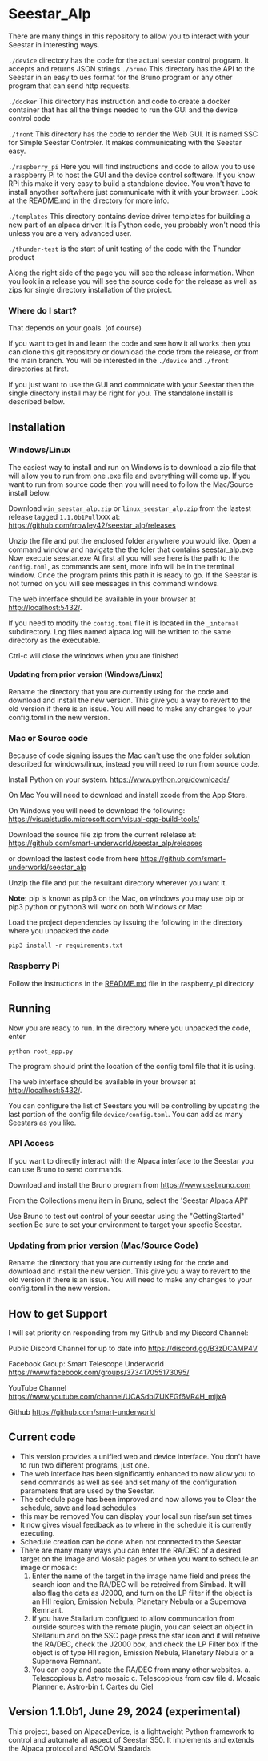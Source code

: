 # Seestar_Alp

There are many things in this repository to allow you to interact with your Seestar in interesting ways.

`./device` directory has the code for the actual seestar control program. It accepts and returns JSON strings
`./bruno`  This directory has the API to the Seestar in an easy to ues format for the Bruno program or any other program that can send http requests.

`./docker` This directory has instruction and code to create a docker container that has all the things needed to run the GUI and the device control code

`./front` This directory has the code to render the Web GUI.  It is named SSC for Simple Seestar Controler. It makes communicating with the Seestar easy.

`./raspberry_pi` Here you will find instructions and code to allow you to use a raspberry Pi to host the GUI and the device control software.  If you know RPi this make it very easy to build a standalone device.  You won't have to install anyother softwhere just communicate with it with your browser. Look at the README.md in the directory for more info.

`./templates` This directory contains device driver templates for building a new part of an alpaca driver. It is Python code, you probably won't need this unless you are a very advanced user.

`./thunder-test` is the start of unit testing of the code with the Thunder product

Along the right side of the page you will see the release information. When you look in a release you will see the source code for the release as well as zips for single directory installation of the project.


### Where do I start?

That depends on your goals. (of course)

If you want to get in and learn the code and see how it all works then you can clone this git repository or download the code from the release, or from the main branch.  You will be interested in the `./device` and `./front` directories at first.

If you just want to use the GUI and commnicate with your Seestar then the single directory install may be right for you. The standalone install is described below.

## Installation

### Windows/Linux
The easiest way to install and run on Windows is to download a zip file that will allow you to run from one .exe file
and everything will come up. If you want to run from source code then you will need to follow the Mac/Source install below.

Download `win_seestar_alp.zip` or `linux_seestar_alp.zip` from the lastest release tagged `1.1.0b1PullXXX` at:
    <https://github.com/rrowley42/seestar_alp/releases>

Unzip the file and put the enclosed folder anywhere you would like.
Open a command window and navigate the the foler that contains seestar_alp.exe
Now execute seestar.exe
At first all you will see here is the path to the `config.toml`, as commands are sent, more info will be in the terminal window.
Once the program prints this path it is ready to go.  If the Seestar is not turned on you will see messages in this command windows.

The web interface should be available in your browser at <http://localhost:5432/>.

If you need to modify the `config.toml` file it is located in the `_internal` subdirectory.
Log files named alpaca.log will be written to the same directory as the executable.

Ctrl-c will close the windows when you are finished

#### Updating from prior version (Windows/Linux)
Rename the directory that you are currently using for the code and download and install the new version.  This give you a way to revert to the old version if there is an issue.  You will need to make any changes to your config.toml in the new version.

### Mac or Source code
Because of code signing issues the Mac can't use the one folder solution described for windows/linux, instead you will need to run from source code.

Install Python on your system.     <https://www.python.org/downloads/>


On Mac
    You will need to download and install xcode from the App Store.

On Windows you will need to download the following:
    <https://visualstudio.microsoft.com/visual-cpp-build-tools/>


Download the source file zip from the current relelase at:
    <https://github.com/smart-underworld/seestar_alp/releases>

or download the lastest code from here
    <https://github.com/smart-underworld/seestar_alp>

Unzip the file and put the resultant directory wherever you want it.

**Note:**
pip is known as pip3 on the Mac, on windows you may use pip or pip3
python or python3 will work on both Windows or Mac

Load the project dependencies by issuing the following in the directory where you unpacked the code
```
pip3 install -r requirements.txt
```
### Raspberry Pi
Follow the instructions in the [README.md](raspberry_pi/README.md) file in the raspberry_pi directory

## Running
Now you are ready to run.  In the directory where you unpacked the code, enter

```
python root_app.py
```

The program should print the location of the config.toml file that it is using.

The web interface should be available in your browser at <http://localhost:5432/>.

You can configure the list of Seestars you will be controlling by updating the last portion of the config file
`device/config.toml`. You can add as many Seestars as you like.

### API Access
If you want to directly interact with the Alpaca interface to the Seestar you can use Bruno to send commands.

Download and install the Bruno program from <https://www.usebruno.com>

From the Collections menu item in Bruno, select the 'Seestar Alpaca API'

Use Bruno to test out control of your seestar using the "GettingStarted" section
Be sure to set your environment to target your specfic Seestar.

### Updating from prior version (Mac/Source Code)
Rename the directory that you are currently using for the code and download and install the new version.  This give you a way to revert to the old version if there is an issue.  You will need to make any changes to your config.toml in the new version.

## How to get Support

I will set priority on responding from my Github and my Discord Channel:

Public Discord Channel for up to date info
<https://discord.gg/B3zDCAMP4V>

Facebook Group: Smart Telescope Underworld
<https://www.facebook.com/groups/373417055173095/>

YouTube Channel
<https://www.youtube.com/channel/UCASdbiZUKFGf6VR4H_mijxA>

Github
<https://github.com/smart-underworld>



## Current code

- This version provides a unified web and device interface. You don't have to run two different programs, just one.
- The web interface has been significantly enhanced to now allow you to send commands as well as see and set many of the configuration parameters that are used by the Seestar.
- The schedule page has been improved and now allows you to Clear the schedule, save and load schedules
- this may be removed   You can display your local sun rise/sun set times
- It now gives visual feedback as to where in the schedule it is currently executing.
- Schedule creation can be done when not connected to the Seestar
- There are many many ways you can enter the RA/DEC of a desired target on the Image and Mosaic pages or when you want to schedule an image or mosaic:
    1. Enter the name of the target in the image name field and press the search icon and the RA/DEC will be retreived from Simbad. It will also flag the data as J2000, and turn on the LP filter if the object is an HII region, Emission Nebula, Planetary Nebula or a Supernova Remnant.
    2.  If you have Stallarium configued to allow communcation from outside sources with the remote plugin, you can select an object in Stellarium and on the SSC page press the star icon and it will retreive the RA/DEC, check the J2000 box, and check the LP Filter box if the object is of type HII region, Emission Nebula, Planetary Nebula or a Supernova Remnant.
    3. You can copy and paste the RA/DEC from many other websites.
        a. Telescopious
        b. Astro mosaic
        c. Telescopious from csv file
        d. Mosaic Planner
        e. Astro-bin
        f. Cartes du Ciel




## Version 1.1.0b1, June 29, 2024 (experimental)

This project, based on AlpacaDevice, is a lightweight Python framework to control and automate all aspect of Seestar S50.
It implements and extends the Alpaca protocol and ASCOM Standards


